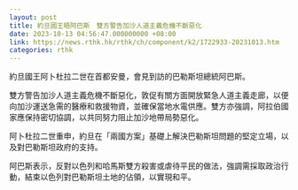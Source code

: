```yaml
---
layout: post
title: 約旦國王晤阿巴斯　雙方警告加沙人道主義危機不斷惡化
date: 2023-10-13 04:56:47.000000000 +08:00
link: https://news.rthk.hk/rthk/ch/component/k2/1722933-20231013.htm
categories: rthk
---
```


約旦國王阿卜杜拉二世在首都安曼，會見到訪的巴勒斯坦總統阿巴斯。

雙方警告加沙人道主義危機不斷惡化，敦促有關方面開放緊急人道主義走廊，以便向加沙運送急需的醫療和救援物資，並確保當地水電供應。雙方亦強調，阿拉伯國家應保持密切協調，以共同努力阻止加沙地帶局勢惡化。

阿卜杜拉二世重申，約旦在「兩國方案」基礎上解決巴勒斯坦問題的堅定立場，以及對巴勒斯坦政府的支持。

阿巴斯表示，反對以色列和哈馬斯雙方殺害或虐待平民的做法，強調需採取政治行動，結束以色列對巴勒斯坦土地的佔領，以實現和平。
